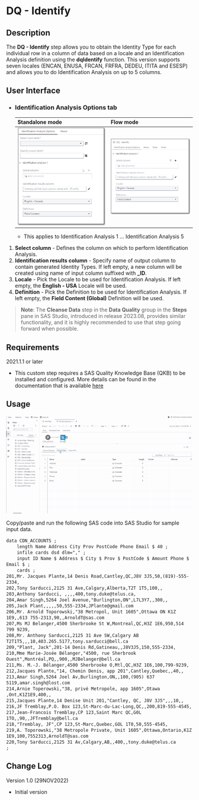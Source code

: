 # DQ - Identify

## Description

The **DQ - Identify** step allows you to obtain the Identity Type for each individual row in a column of data based on a locale and an Identification Analysis definition using the **dqIdentify** function.  This version supports seven locales (ENCAN, ENUSA, FRCAN, FRFRA, DEDEU, ITITA and ESESP) and allows you to do Identification Analysis on up to 5 columns. 

## User Interface  

* ### Identification Analysis Options tab ###

   | Standalone mode | Flow mode |
   | --- | --- |                  
   | ![](img/dqidentify-taboptions-standalone.png) | ![](img/dqidentify-taboptions-flowmode.png) |
   
   * This applies to Identification Analysis 1 … Identification Analysis 5

1. **Select column**                  - Defines the column on which to perform Identification Analysis.  
2. **Identification results column**  - Specify name of output column to contain generated Identity Types. If left empty, a new column will be created using name of input column suffixed with **_ID**.      
3. **Locale**                         - Pick the Locale to be used for Identification Analysis.  If left empty, the **English - USA** Locale will be used. 
4. **Definition**                     - Pick the Definition to be used for Identification Analysis. If left empty, the **Field Content (Global)** Definition will be used.  

>**Note**: The **Cleanse Data** step in the **Data Quality** group in the **Steps** pane in SAS Studio, introduced in release 2023.08, provides similar functionality, 
and it is highly recommended to use that step going forward when possible.

## Requirements

2021.1.1 or later  

* This custom step requires a SAS Quality Knowledge Base (QKB) to be installed and configured. More details can be found in the documentation that is available [here](https://support.sas.com/en/software/quality-knowledge-base-support.html)  

## Usage

![Using the DQ - Identify Custom Step](img/dqidentify.gif)  


Copy/paste and run the following SAS code into SAS Studio for sample input data.
```sas
data CDN_ACCOUNTS ;
	length Name Address City Prov PostCode Phone Email $ 40 ;
	infile cards dsd dlm="," ;
	input ID Name $ Address $ City $ Prov $ PostCode $ Amount Phone $ Email $ ;
	cards ;
201,Mr. Jacques Plante,14 Denis Road,Cantley,QC,J8V 3J5,50,(819)-555-2334,
202,Tony Sarducci,2125 31 Ave,Calgary,Alberta,T2T 1T5,100,,
203,Anthony Sarducci, ,,,,400,tony.duke@telus.ca,
204,Amar Singh,5264 Joel Avenue,"Burlington,ON",L7L3Y7,,300,,
205,Jack Plant,,,,,50,555-2334,JPlante@gmail.com
206,Mr. Arnold Toporowski,"38 Metropol, Unit 1605",Ottawa ON K1Z 1E9,,613 755-2313,90,,ArnoldT@sas.com
207,Ms MJ Belanger,4500 Sherbrooke St W,Montreal,QC,H3Z 1E6,950,514 799 9239,
208,Mr. Anthony Sarducci,2125 31 Ave SW,Calgary AB T2T1T5,,,10,403.265.5177,tony.sarducci@bell.ca
209,"Plant, Jack",201-14 Denis Rd,Gatineau,,J8V3J5,150,555-2334,
210,Mme Marie-Josée Bélanger,"4500, rue Sherbrook Ouest",Montréal,PQ,,900,,MJBelanger@bell.ca
211,Ms. M.-J. Bélanger,4500 Sherbrooke O,Mtl,QC,H3Z 1E6,100,799-9239,
212,Jacques Plante,"14, Chemin Denis, app 201",Cantley,Quebec,,40,,
213,Amar Singh,5264 Joel Av,Burlington,ON,,100,(905) 637 5119,amar.singh@lost.com
214,Arnie Toperowski,"38, privé Metropole, app 1605",Otawa  ,Ont,K1Z1E9,400,,
215,Jacques Plante,14 Denise Unit 201,"Cantley, QC, J8V 3J5",,,10,,
216,JF Tremblay,P.O. Box 123,St-Marc-du-Lac-Long,QC,,200,819-555-4545,
217,Jean-Francois Tremblay,CP 123,Saint Marc QC,G0L 1TO,,90,,JFTremblay@bell.ca
218,"Tremblay, JF",CP 123,St-Marc,Quebec,GOL 1T0,50,555-4545,
219,A. Toporowski,"38 Metropole Private, Unit 1605",Ottawa,Ontario,K1Z 1E9,100,7552313,ArnoldT@sas.com
220,Tony Sarducci,2125 31 Av,Calgary,AB,,400,,tony.duke@telus.ca
;
```

## Change Log

Version 1.0 (29NOV2022)  

  * Initial version  
  

